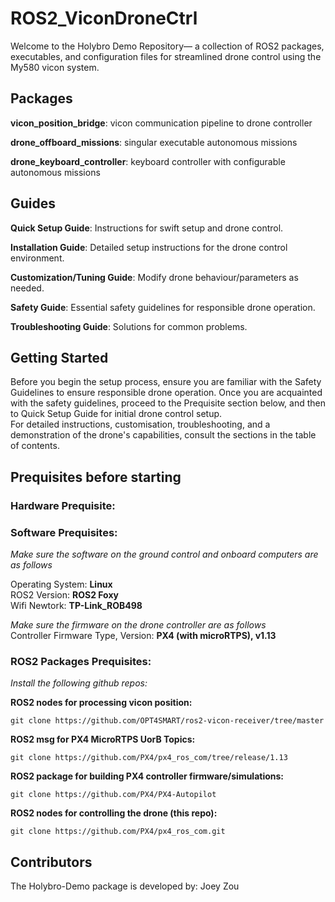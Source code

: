 # ROS2_ViconDroneCtrl

Welcome to the Holybro Demo Repository— a collection of ROS2 packages, executables, and configuration files for streamlined drone control using the My580 vicon system. 

## Packages

**vicon_position_bridge**: vicon communication pipeline to drone controller

**drone_offboard_missions**: singular executable autonomous missions

**drone_keyboard_controller**: keyboard controller with configurable autonomous missions

## Guides

**Quick Setup Guide**: Instructions for swift setup and drone control.

**Installation Guide**: Detailed setup instructions for the drone control 
environment.

**Customization/Tuning Guide**: Modify drone behaviour/parameters as needed.

**Safety Guide**: Essential safety guidelines for responsible drone operation.

**Troubleshooting Guide**: Solutions for common problems.

## Getting Started

Before you begin the setup process, ensure you are familiar with the Safety Guidelines to ensure responsible drone operation. Once you are acquainted with the safety guidelines, proceed to the Prequisite section below, and then to Quick Setup Guide for initial drone control setup.   
For detailed instructions, customisation, troubleshooting, and a demonstration of the drone's capabilities, consult the sections in the table of contents.

## Prequisites before starting 
### Hardware Prequisite:

### Software Prequisites: 
*Make sure the software on the ground control and onboard computers are as follows*   

Operating System: **Linux**  
ROS2 Version: **ROS2 Foxy**  
Wifi Newtork: **TP-Link_ROB498**

*Make sure the firmware on the drone controller are as follows*   
Controller Firmware Type, Version: **PX4 (with microRTPS), v1.13**  

### ROS2 Packages Prequisites:  
*Install the following github repos:*  

**ROS2 nodes for processing vicon position:**
```
git clone https://github.com/OPT4SMART/ros2-vicon-receiver/tree/master
```    
**ROS2 msg for PX4 MicroRTPS UorB Topics:**  
```
git clone https://github.com/PX4/px4_ros_com/tree/release/1.13
```   
**ROS2 package for building PX4 controller firmware/simulations:**
```
git clone https://github.com/PX4/PX4-Autopilot 
```   
**ROS2 nodes for controlling the drone (this repo):**
```
git clone https://github.com/PX4/px4_ros_com.git 
```    

## Contributors

The Holybro-Demo package is developed by: Joey Zou 
